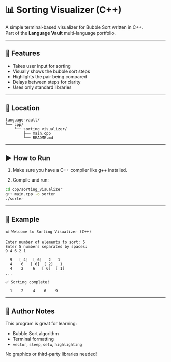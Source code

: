 # 📊 Sorting Visualizer (C++)

A simple terminal-based visualizer for Bubble Sort written in C++.  
Part of the **Language Vault** multi-language portfolio.

---

## 🚀 Features

- Takes user input for sorting
- Visually shows the bubble sort steps
- Highlights the pair being compared
- Delays between steps for clarity
- Uses only standard libraries

---

## 📂 Location

```
language-vault/
└── cpp/
    └── sorting_visualizer/
        ├── main.cpp
        └── README.md
```

---

## ▶️ How to Run

1. Make sure you have a C++ compiler like g++ installed.

2. Compile and run:

```bash
cd cpp/sorting_visualizer
g++ main.cpp -o sorter
./sorter
```

---

## 📝 Example

```
📊 Welcome to Sorting Visualizer (C++)

Enter number of elements to sort: 5
Enter 5 numbers separated by spaces:
9 4 6 2 1

  9   [ 4]  [ 6]   2   1  
  4    6   [ 6]  [ 2]   1  
  4    2    6   [ 6]  [ 1]  
...

✅ Sorting complete!

  1    2    4    6    9  
```

---

## 🧠 Author Notes

This program is great for learning:

- Bubble Sort algorithm
- Terminal formatting
- `vector`, `sleep`, `setw`, `highlighting`

No graphics or third-party libraries needed!
